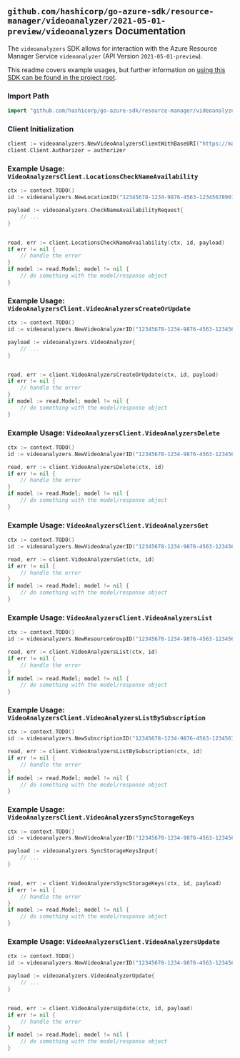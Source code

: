 
## `github.com/hashicorp/go-azure-sdk/resource-manager/videoanalyzer/2021-05-01-preview/videoanalyzers` Documentation

The `videoanalyzers` SDK allows for interaction with the Azure Resource Manager Service `videoanalyzer` (API Version `2021-05-01-preview`).

This readme covers example usages, but further information on [using this SDK can be found in the project root](https://github.com/hashicorp/go-azure-sdk/tree/main/docs).

### Import Path

```go
import "github.com/hashicorp/go-azure-sdk/resource-manager/videoanalyzer/2021-05-01-preview/videoanalyzers"
```


### Client Initialization

```go
client := videoanalyzers.NewVideoAnalyzersClientWithBaseURI("https://management.azure.com")
client.Client.Authorizer = authorizer
```


### Example Usage: `VideoAnalyzersClient.LocationsCheckNameAvailability`

```go
ctx := context.TODO()
id := videoanalyzers.NewLocationID("12345678-1234-9876-4563-123456789012", "locationValue")

payload := videoanalyzers.CheckNameAvailabilityRequest{
	// ...
}


read, err := client.LocationsCheckNameAvailability(ctx, id, payload)
if err != nil {
	// handle the error
}
if model := read.Model; model != nil {
	// do something with the model/response object
}
```


### Example Usage: `VideoAnalyzersClient.VideoAnalyzersCreateOrUpdate`

```go
ctx := context.TODO()
id := videoanalyzers.NewVideoAnalyzerID("12345678-1234-9876-4563-123456789012", "example-resource-group", "videoAnalyzerValue")

payload := videoanalyzers.VideoAnalyzer{
	// ...
}


read, err := client.VideoAnalyzersCreateOrUpdate(ctx, id, payload)
if err != nil {
	// handle the error
}
if model := read.Model; model != nil {
	// do something with the model/response object
}
```


### Example Usage: `VideoAnalyzersClient.VideoAnalyzersDelete`

```go
ctx := context.TODO()
id := videoanalyzers.NewVideoAnalyzerID("12345678-1234-9876-4563-123456789012", "example-resource-group", "videoAnalyzerValue")

read, err := client.VideoAnalyzersDelete(ctx, id)
if err != nil {
	// handle the error
}
if model := read.Model; model != nil {
	// do something with the model/response object
}
```


### Example Usage: `VideoAnalyzersClient.VideoAnalyzersGet`

```go
ctx := context.TODO()
id := videoanalyzers.NewVideoAnalyzerID("12345678-1234-9876-4563-123456789012", "example-resource-group", "videoAnalyzerValue")

read, err := client.VideoAnalyzersGet(ctx, id)
if err != nil {
	// handle the error
}
if model := read.Model; model != nil {
	// do something with the model/response object
}
```


### Example Usage: `VideoAnalyzersClient.VideoAnalyzersList`

```go
ctx := context.TODO()
id := videoanalyzers.NewResourceGroupID("12345678-1234-9876-4563-123456789012", "example-resource-group")

read, err := client.VideoAnalyzersList(ctx, id)
if err != nil {
	// handle the error
}
if model := read.Model; model != nil {
	// do something with the model/response object
}
```


### Example Usage: `VideoAnalyzersClient.VideoAnalyzersListBySubscription`

```go
ctx := context.TODO()
id := videoanalyzers.NewSubscriptionID("12345678-1234-9876-4563-123456789012")

read, err := client.VideoAnalyzersListBySubscription(ctx, id)
if err != nil {
	// handle the error
}
if model := read.Model; model != nil {
	// do something with the model/response object
}
```


### Example Usage: `VideoAnalyzersClient.VideoAnalyzersSyncStorageKeys`

```go
ctx := context.TODO()
id := videoanalyzers.NewVideoAnalyzerID("12345678-1234-9876-4563-123456789012", "example-resource-group", "videoAnalyzerValue")

payload := videoanalyzers.SyncStorageKeysInput{
	// ...
}


read, err := client.VideoAnalyzersSyncStorageKeys(ctx, id, payload)
if err != nil {
	// handle the error
}
if model := read.Model; model != nil {
	// do something with the model/response object
}
```


### Example Usage: `VideoAnalyzersClient.VideoAnalyzersUpdate`

```go
ctx := context.TODO()
id := videoanalyzers.NewVideoAnalyzerID("12345678-1234-9876-4563-123456789012", "example-resource-group", "videoAnalyzerValue")

payload := videoanalyzers.VideoAnalyzerUpdate{
	// ...
}


read, err := client.VideoAnalyzersUpdate(ctx, id, payload)
if err != nil {
	// handle the error
}
if model := read.Model; model != nil {
	// do something with the model/response object
}
```
